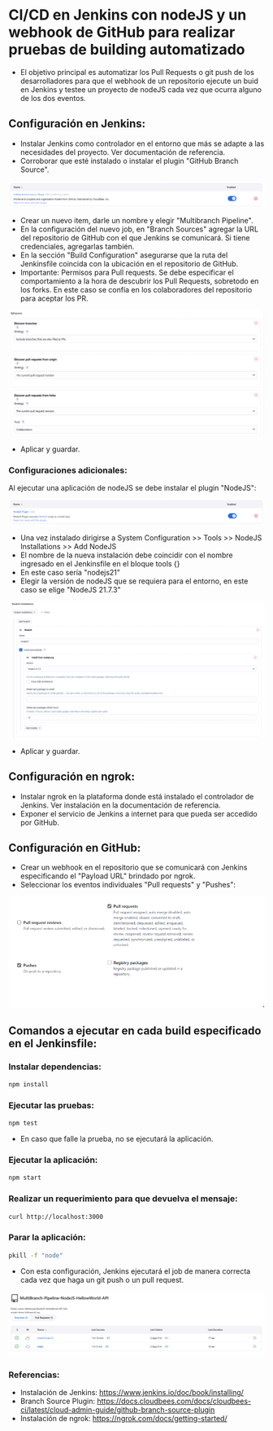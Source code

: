 # CI/CD en Jenkins con nodeJS y un webhook de GitHub para realizar pruebas de building automatizado

- El objetivo principal es automatizar los Pull Requests o git push de los desarrolladores para que el webhook de un repositorio ejecute un buid en Jenkins y testee un proyecto de nodeJS cada vez que ocurra alguno de los dos eventos.

## Configuración en Jenkins:

- Instalar Jenkins como controlador en el entorno que más se adapte a las necesidades del proyecto. Ver documentación de referencia.
- Corroborar que esté instalado o instalar el plugin "GitHub Branch Source".

![Image-plugin-multibranch](images/GitHub-Branch-Source-plugin.png)

- Crear un nuevo item, darle un nombre y elegir "Multibranch Pipeline".
- En la configuración del nuevo job, en "Branch Sources" agregar la URL del repositorio de GitHub con el que Jenkins se comunicará. Si tiene credenciales, agregarlas también.
- En la sección "Build Configuration" asegurarse que la ruta del Jenkinsfile coincida con la ubicación en el repositorio de GitHub.
- Importante: Permisos para Pull requests. Se debe especificar el comportamiento a la hora de descubrir los Pull Requests, sobretodo en los forks. En este caso se confía en los colaboradores del repositorio para aceptar los PR.

![Inage-multibranch-behavior](images/multibranch-behaviors.png)

- Aplicar y guardar.

### Configuraciones adicionales:

Al ejecutar una aplicación de nodeJS se debe instalar el plugin "NodeJS":

![Image-plugin-nodeJS](images/nodeJS-plugin.png)

- Una vez instalado dirigirse a System Configuration >> Tools >> NodeJS Installations >> Add NodeJS
- El nombre de la nueva instalación debe coincidir con el nombre ingresado en el Jenkinsfile en el bloque tools {}
- En este caso sería "nodejs21"
- Elegir la versión de nodeJS que se requiera para el entorno, en este caso se elige "NodeJS 21.7.3"

![Image-nodeJS-tools](images/tools-nodeJS.png)

- Aplicar y guardar.

## Configuración en ngrok:

- Instalar ngrok en la plataforma donde está instalado el controlador de Jenkins. Ver instalación en la documentación de referencia.
- Exponer el servicio de Jenkins a internet para que pueda ser accedido por GitHub.

## Configuración en GitHub:

- Crear un webhook en el repositorio que se comunicará con Jenkins especificando el "Payload URL" brindado por ngrok.
- Seleccionar los eventos individuales "Pull requests" y "Pushes":

![Image-webhook-github](images/Image-webhook-github.png)

## Comandos a ejecutar en cada build especificado en el Jenkinsfile:

### Instalar dependencias:

```bash
npm install
```

### Ejecutar las pruebas:

```bash
npm test
```

- En caso que falle la prueba, no se ejecutará la aplicación.

### Ejecutar la aplicación:

```bash
npm start
```

### Realizar un requerimiento para que devuelva el mensaje:

```bash
curl http://localhost:3000
```

### Parar la aplicación:

```bash
pkill -f "node"
```

- Con esta configuración, Jenkins ejecutará el job de manera correcta cada vez que haga un git push o un pull request.

![Image-build-Jenkins](images/Image-build-jenkins.png)

### Referencias:

- Instalación de Jenkins: https://www.jenkins.io/doc/book/installing/
- Branch Source Plugin: https://docs.cloudbees.com/docs/cloudbees-ci/latest/cloud-admin-guide/github-branch-source-plugin
- Instalación de ngrok: https://ngrok.com/docs/getting-started/
